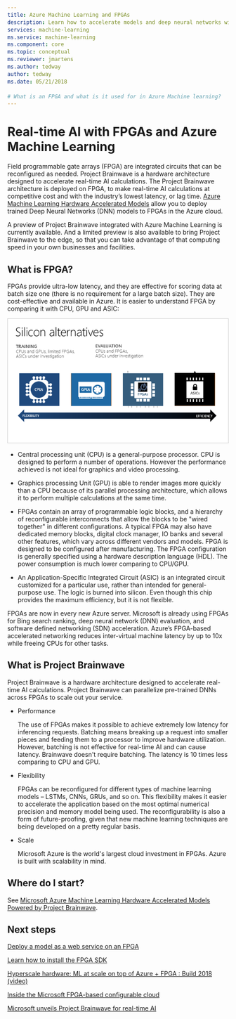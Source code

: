 ```yaml
---
title: Azure Machine Learning and FPGAs
description: Learn how to accelerate models and deep neural networks with FPGAs. 
services: machine-learning
ms.service: machine-learning
ms.component: core
ms.topic: conceptual
ms.reviewer: jmartens
ms.author: tedway
author: tedway
ms.date: 05/21/2018

# What is an FPGA and what is it used for in Azure Machine learning?
---
```


# Real-time AI with FPGAs and Azure Machine Learning

Field programmable gate arrays (FPGA) are integrated circuits that can be reconfigured as needed. Project Brainwave is a hardware architecture designed to accelerate real-time AI calculations. The Project Brainwave architecture is deployed on FPGA, to make real-time AI calculations at competitive cost and with the industry’s lowest latency, or lag time. [Azure Machine Learning Hardware Accelerated Models](https://github.com/azure/aml-real-time-ai) allow you to deploy trained Deep Neural Networks (DNN) models to FPGAs in the Azure cloud.

A preview of Project Brainwave integrated with Azure Machine Learning is currently available. And a limited preview is also available to bring Project Brainwave to the edge, so that you can take advantage of that computing speed in your own businesses and facilities.




## What is FPGA?

FPGAs provide ultra-low latency, and they are effective for scoring data at batch size one (there is no requirement for a large batch size).  They are cost-effective and available in Azure.  It is easier to understand FPGA by comparing it with CPU, GPU and ASIC:

![Azure Machine Learning FPGA comparison](./media/concept-accelerate-with-fpgas/azure-machine-learning-fpga-comparison.png)

- Central processing unit (CPU) is a general-purpose processor. CPU is designed to perform a number of operations. However the performance achieved is not ideal for graphics and video processing.

- Graphics processing Unit (GPU) is able to render images more quickly than a CPU because of its parallel processing architecture, which allows it to perform multiple calculations at the same time.

- FPGAs contain an array of programmable logic blocks, and a hierarchy of reconfigurable interconnects that allow the blocks to be "wired together" in different configurations. A typical FPGA may also have dedicated memory blocks, digital clock manager, IO banks and several other features, which vary across different vendors and models.  FPGA is designed to be configured after manufacturing. The FPGA configuration is generally specified using a hardware description language (HDL). The power consumption is much lower comparing to CPU/GPU.

- An Application-Specific Integrated Circuit (ASIC) is an integrated circuit customized for a particular use, rather than intended for general-purpose use. The logic is burned into silicon. Even though this chip provides the maximum efficiency, but it is not flexible. 


FPGAs are now in every new Azure server. Microsoft is already using FPGAs for Bing search ranking, deep neural network (DNN) evaluation, and software defined networking (SDN) acceleration. Azure’s FPGA-based accelerated networking reduces inter-virtual machine latency by up to 10x while freeing CPUs for other tasks. 

## What is Project Brainwave

Project Brainwave is a hardware architecture designed to accelerate real-time AI calculations. Project Brainwave can parallelize pre-trained DNNs across FPGAs to scale out your service.

- Performance

    The use of FPGAs makes it possible to achieve extremely low latency for inferencing requests. Batching means breaking up a request into smaller pieces and feeding them to a processor to improve hardware utilization. However, batching is not effective for real-time AI and can cause latency. Brainwave doesn't require batching. The latency is 10 times less comparing to CPU and GPU.

- Flexibility

    FPGAs can be reconfigured for different types of machine learning models – LSTMs, CNNs, GRUs, and so on. This flexibility makes it easier to accelerate the application based on the most optimal numerical precision and memory model being used. The reconfigurability is also a form of future-proofing, given that new machine learning techniques are being developed on a pretty regular basis.

- Scale 

    Microsoft Azure is the world's largest cloud investment in FPGAs. Azure is built with scalability in mind.

## Where do I start? 

See [Microsoft Azure Machine Learning Hardware Accelerated Models Powered by Project Brainwave](https://github.com/azure/aml-real-time-ai). 

## Next steps

[Deploy a model as a web service on an FPGA](how-to-deploy-fpga-web-service.md)

[Learn how to install the FPGA SDK](reference-fpga-package-overview.md)

[Hyperscale hardware: ML at scale on top of Azure + FPGA : Build 2018 (video)](https://www.youtube.com/watch?v=BMgQAHIx2eY)

[Inside the Microsoft FPGA-based configurable cloud](https://channel9.msdn.com/Events/Build/2017/B8063)

[Microsoft unveils Project Brainwave for real-time AI](https://www.microsoft.com/research/blog/microsoft-unveils-project-brainwave/)